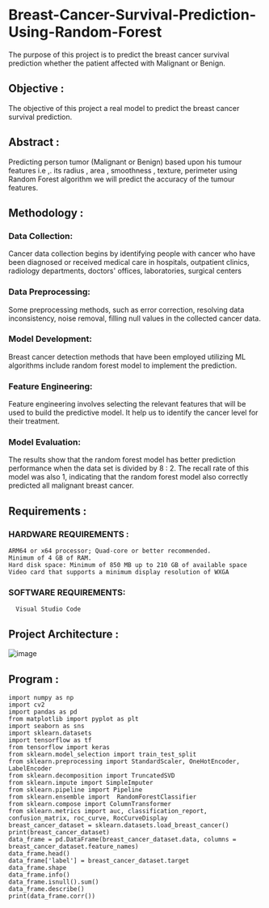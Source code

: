 # Breast-Cancer-Survival-Prediction-Using-Random-Forest

The purpose of this project is to predict the breast cancer survival prediction whether the patient affected with Malignant or Benign.

## Objective : 

The objective of this project a real model to predict the breast cancer survival prediction.

## Abstract : 

Predicting person tumor (Malignant or Benign) based upon his tumour features i.e ,. its radius , area , smoothness , texture, perimeter using Random Forest algorithm we will predict the accuracy of the tumour features.

## Methodology : 


### Data Collection: 

   Cancer data collection begins by identifying people with cancer who have been diagnosed or received medical care in hospitals, outpatient clinics, radiology departments, doctors' offices, laboratories, surgical centers

### Data Preprocessing: 

  Some preprocessing methods, such as error correction, resolving data inconsistency, noise removal, filling null values in the collected cancer data.

### Model Development:  

   Breast cancer detection methods that have been employed utilizing ML algorithms include random forest model to implement the prediction.

### Feature Engineering: 

   Feature engineering involves selecting the relevant features that will be used to build the predictive model. It help us to identify the cancer level for their treatment.

### Model Evaluation: 

   The results show that the random forest model has better prediction performance when the data set is divided by 8 : 2. The recall rate of this model was also 1, indicating that the random forest model also correctly predicted all malignant breast cancer.



## Requirements : 

### HARDWARE REQUIREMENTS : 

    ARM64 or x64 processor; Quad-core or better recommended. 
    Minimum of 4 GB of RAM. 
    Hard disk space: Minimum of 850 MB up to 210 GB of available space
    Video card that supports a minimum display resolution of WXGA
### SOFTWARE REQUIREMENTS:

      Visual Studio Code

## Project Architecture : 

![image](https://github.com/priya672003/Breast-cancer-survival-prediction-using-random-forest/assets/81132849/2ce27d8e-09a4-4cfa-980b-b168f916e52f)

## Program : 

```python3
import numpy as np
import cv2
import pandas as pd
from matplotlib import pyplot as plt
import seaborn as sns
import sklearn.datasets
import tensorflow as tf
from tensorflow import keras
from sklearn.model_selection import train_test_split
from sklearn.preprocessing import StandardScaler, OneHotEncoder, LabelEncoder
from sklearn.decomposition import TruncatedSVD
from sklearn.impute import SimpleImputer
from sklearn.pipeline import Pipeline
from sklearn.ensemble import  RandomForestClassifier
from sklearn.compose import ColumnTransformer
from sklearn.metrics import auc, classification_report, confusion_matrix, roc_curve, RocCurveDisplay
breast_cancer_dataset = sklearn.datasets.load_breast_cancer()
print(breast_cancer_dataset)
data_frame = pd.DataFrame(breast_cancer_dataset.data, columns = breast_cancer_dataset.feature_names)
data_frame.head()
data_frame['label'] = breast_cancer_dataset.target
data_frame.shape
data_frame.info()
data_frame.isnull().sum()
data_frame.describe()
print(data_frame.corr())
```

